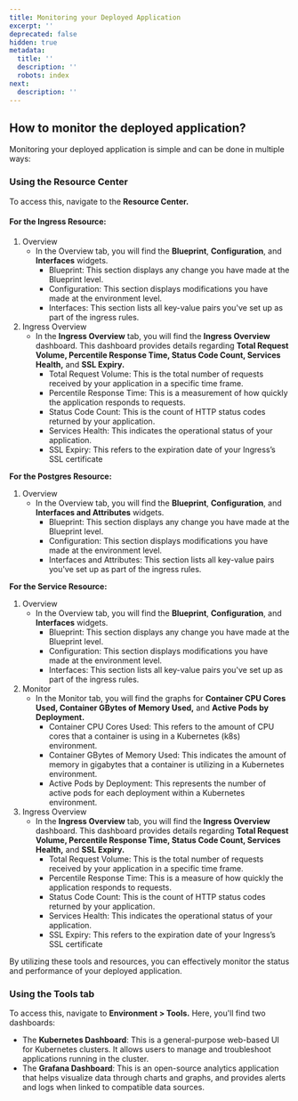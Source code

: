 ```yaml
---
title: Monitoring your Deployed Application
excerpt: ''
deprecated: false
hidden: true
metadata:
  title: ''
  description: ''
  robots: index
next:
  description: ''
---
```

## How to monitor the deployed application?

Monitoring your deployed application is simple and can be done in multiple ways:

### Using the Resource Center

To access this, navigate to the **Resource Center.**

#### For the Ingress Resource:

1. Overview
   * In the Overview tab, you will find the **Blueprint**, **Configuration**, and **Interfaces** widgets.
     * Blueprint: This section displays any change you have made at the Blueprint level.
     * Configuration: This section displays modifications you have made at the environment level.
     * Interfaces: This section lists all key-value pairs you've set up as part of the ingress rules.
2. Ingress Overview
   * In the **Ingress Overview** tab, you will find the **Ingress Overview** dashboard. This dashboard provides details regarding **Total Request Volume, Percentile Response Time, Status Code Count, Services Health,** and **SSL Expiry.**
     * Total Request Volume: This is the total number of requests received by your application in a specific time frame.
     * Percentile Response Time: This is a measurement of how quickly the application responds to requests.
     * Status Code Count: This is the count of HTTP status codes returned by your application.
     * Services Health: This indicates the operational status of your application.
     * SSL Expiry: This refers to the expiration date of your Ingress’s SSL certificate

**For the Postgres Resource:**

1. Overview
   * In the Overview tab, you will find the **Blueprint**, **Configuration**, and **Interfaces and Attributes** widgets.
     * Blueprint: This section displays any change you have made at the Blueprint level.
     * Configuration: This section displays modifications you have made at the environment level.
     * Interfaces and Attributes: This section lists all key-value pairs you've set up as part of the ingress rules.

**For the Service Resource:**

1. Overview
   * In the Overview tab, you will find the **Blueprint**, **Configuration**, and **Interfaces** widgets.
     * Blueprint: This section displays any change you have made at the Blueprint level.
     * Configuration: This section displays modifications you have made at the environment level.
     * Interfaces: This section lists all key-value pairs you've set up as part of the ingress rules.
2. Monitor
   * In the Monitor tab, you will find the graphs for **Container CPU Cores Used, Container GBytes of Memory Used,** and **Active Pods by Deployment.**
     * Container CPU Cores Used: This refers to the amount of CPU cores that a container is using in a Kubernetes (k8s) environment.
     * Container GBytes of Memory Used: This indicates the amount of memory in gigabytes that a container is utilizing in a Kubernetes environment.
     * Active Pods by Deployment: This represents the number of active pods for each deployment within a Kubernetes environment.
3. Ingress Overview
   * In the **Ingress Overview** tab, you will find the **Ingress Overview** dashboard. This dashboard provides details regarding **Total Request Volume, Percentile Response Time, Status Code Count, Services Health,** and **SSL Expiry.**
     * Total Request Volume: This is the total number of requests received by your application in a specific time frame.
     * Percentile Response Time: This is a measure of how quickly the application responds to requests.
     * Status Code Count: This is the count of HTTP status codes returned by your application.
     * Services Health: This indicates the operational status of your application.
     * SSL Expiry: This refers to the expiration date of your Ingress’s SSL certificate

By utilizing these tools and resources, you can effectively monitor the status and performance of your deployed application.

### Using the Tools tab

To access this, navigate to **Environment > Tools.** Here, you'll find two dashboards:

* The **Kubernetes Dashboard**: This is a general-purpose web-based UI for Kubernetes clusters. It allows users to manage and troubleshoot applications running in the cluster.
* The **Grafana Dashboard**: This is an open-source analytics application that helps visualize data through charts and graphs, and provides alerts and logs when linked to compatible data sources.
